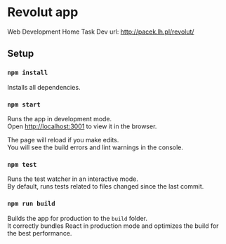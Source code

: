 # Revolut app

Web Development Home Task
Dev url: http://pacek.lh.pl/revolut/

## Setup

### `npm install`

Installs all dependencies.

### `npm start`

Runs the app in development mode.<br>
Open [http://localhost:3001](http://localhost:3000) to view it in the browser.

The page will reload if you make edits.<br>
You will see the build errors and lint warnings in the console.

### `npm test`

Runs the test watcher in an interactive mode.<br>
By default, runs tests related to files changed since the last commit.

### `npm run build`

Builds the app for production to the `build` folder.<br>
It correctly bundles React in production mode and optimizes the build for the best performance.
